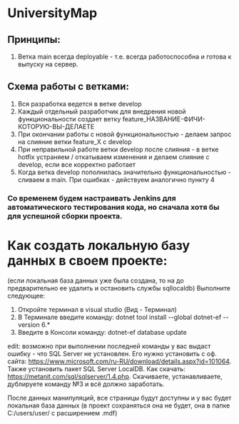# UniversityMap
## Принципы:
  1. Ветка main всегда deployable - т.е. всегда работоспособна и готова к выпуску на сервер.
## Схема работы с ветками:
  1. Вся разработка ведется в ветке develop
  2. Каждый отдельный разработчик для внедрения новой функциональности создает ветку feature_НАЗВАНИЕ-ФИЧИ-КОТОРУЮ-ВЫ-ДЕЛАЕТЕ
  3. При окончании работы с новой функциональностью - делаем запрос на слияние ветки feature_X с develop
  4. При неправильной работе ветки develop после слияния - в ветке hotfix устраняем / откатываем изменения и делаем слияние с develop, если все корректно работает
  5. Когда ветка develop пополнилась значительно функциональностью - сливаем в main. При ошибках - действуем аналогично пункту 4
### Со временем будем настраивать **Jenkins** для автоматического тестирования кода, но сначала хотя бы для успешной сборки проекта.

# Как создать локальную базу данных в своем проекте:

(если локальная база данных уже была создана, то на до предварительно ее удалить и остановить службы sqllocaldb)
Выполните следующее:


1. Откройте терминал в visual studio (Вид - Терминал)
2. В Терминале введите команду: dotnet tool install --global dotnet-ef --version 6.*
3. Введите в Консоли команду: dotnet-ef database update

edit: возможно при выполнении последней команды у вас выдаст ошибку - что SQL Server не установлен. Его нужно установить с оф. сайта: https://www.microsoft.com/ru-RU/download/details.aspx?id=101064.
Также установить пакет SQL Server LocalDB. Как скачать: https://metanit.com/sql/sqlserver/1.4.php. Скачиваете, устанавливаете, дублируете команду №3 и всё должно заработать.

После данных манипуляций, все страницы будут доступны и у вас будет локальная база данных (в проект сохраняться она не будет, она в папке C:/users/user/ с расширением .mdf)
